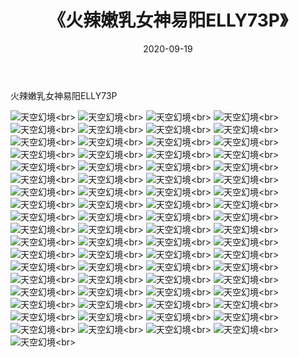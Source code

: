 ﻿---
layout: post
title: 《火辣嫩乳女神易阳ELLY73P》
date: 2020-09-19
img: http://photo.orgx.cf/性感/2020/火辣嫩乳女神易阳ELLY73P/000.jpg
tags: [美女,性感,泳衣]
---

火辣嫩乳女神易阳ELLY73P



![天空幻境](http://photo.orgx.cf/性感/2020/火辣嫩乳女神易阳ELLY73P/001.jpg''天空幻境'')<br>
![天空幻境](http://photo.orgx.cf/性感/2020/火辣嫩乳女神易阳ELLY73P/002.jpg''天空幻境'')<br>
![天空幻境](http://photo.orgx.cf/性感/2020/火辣嫩乳女神易阳ELLY73P/003.jpg''天空幻境'')<br>
![天空幻境](http://photo.orgx.cf/性感/2020/火辣嫩乳女神易阳ELLY73P/004.jpg''天空幻境'')<br>
![天空幻境](http://photo.orgx.cf/性感/2020/火辣嫩乳女神易阳ELLY73P/005.jpg''天空幻境'')<br>
![天空幻境](http://photo.orgx.cf/性感/2020/火辣嫩乳女神易阳ELLY73P/006.jpg''天空幻境'')<br>
![天空幻境](http://photo.orgx.cf/性感/2020/火辣嫩乳女神易阳ELLY73P/007.jpg''天空幻境'')<br>
![天空幻境](http://photo.orgx.cf/性感/2020/火辣嫩乳女神易阳ELLY73P/008.jpg''天空幻境'')<br>
![天空幻境](http://photo.orgx.cf/性感/2020/火辣嫩乳女神易阳ELLY73P/009.jpg''天空幻境'')<br>
![天空幻境](http://photo.orgx.cf/性感/2020/火辣嫩乳女神易阳ELLY73P/010.jpg''天空幻境'')<br>
![天空幻境](http://photo.orgx.cf/性感/2020/火辣嫩乳女神易阳ELLY73P/011.jpg''天空幻境'')<br>
![天空幻境](http://photo.orgx.cf/性感/2020/火辣嫩乳女神易阳ELLY73P/012.jpg''天空幻境'')<br>
![天空幻境](http://photo.orgx.cf/性感/2020/火辣嫩乳女神易阳ELLY73P/013.jpg''天空幻境'')<br>
![天空幻境](http://photo.orgx.cf/性感/2020/火辣嫩乳女神易阳ELLY73P/014.jpg''天空幻境'')<br>
![天空幻境](http://photo.orgx.cf/性感/2020/火辣嫩乳女神易阳ELLY73P/015.jpg''天空幻境'')<br>
![天空幻境](http://photo.orgx.cf/性感/2020/火辣嫩乳女神易阳ELLY73P/016.jpg''天空幻境'')<br>
![天空幻境](http://photo.orgx.cf/性感/2020/火辣嫩乳女神易阳ELLY73P/017.jpg''天空幻境'')<br>
![天空幻境](http://photo.orgx.cf/性感/2020/火辣嫩乳女神易阳ELLY73P/018.jpg''天空幻境'')<br>
![天空幻境](http://photo.orgx.cf/性感/2020/火辣嫩乳女神易阳ELLY73P/019.jpg''天空幻境'')<br>
![天空幻境](http://photo.orgx.cf/性感/2020/火辣嫩乳女神易阳ELLY73P/020.jpg''天空幻境'')<br>
![天空幻境](http://photo.orgx.cf/性感/2020/火辣嫩乳女神易阳ELLY73P/021.jpg''天空幻境'')<br>
![天空幻境](http://photo.orgx.cf/性感/2020/火辣嫩乳女神易阳ELLY73P/022.jpg''天空幻境'')<br>
![天空幻境](http://photo.orgx.cf/性感/2020/火辣嫩乳女神易阳ELLY73P/023.jpg''天空幻境'')<br>
![天空幻境](http://photo.orgx.cf/性感/2020/火辣嫩乳女神易阳ELLY73P/024.jpg''天空幻境'')<br>
![天空幻境](http://photo.orgx.cf/性感/2020/火辣嫩乳女神易阳ELLY73P/025.jpg''天空幻境'')<br>
![天空幻境](http://photo.orgx.cf/性感/2020/火辣嫩乳女神易阳ELLY73P/026.jpg''天空幻境'')<br>
![天空幻境](http://photo.orgx.cf/性感/2020/火辣嫩乳女神易阳ELLY73P/027.jpg''天空幻境'')<br>
![天空幻境](http://photo.orgx.cf/性感/2020/火辣嫩乳女神易阳ELLY73P/028.jpg''天空幻境'')<br>
![天空幻境](http://photo.orgx.cf/性感/2020/火辣嫩乳女神易阳ELLY73P/029.jpg''天空幻境'')<br>
![天空幻境](http://photo.orgx.cf/性感/2020/火辣嫩乳女神易阳ELLY73P/030.jpg''天空幻境'')<br>
![天空幻境](http://photo.orgx.cf/性感/2020/火辣嫩乳女神易阳ELLY73P/031.jpg''天空幻境'')<br>
![天空幻境](http://photo.orgx.cf/性感/2020/火辣嫩乳女神易阳ELLY73P/032.jpg''天空幻境'')<br>
![天空幻境](http://photo.orgx.cf/性感/2020/火辣嫩乳女神易阳ELLY73P/033.jpg''天空幻境'')<br>
![天空幻境](http://photo.orgx.cf/性感/2020/火辣嫩乳女神易阳ELLY73P/034.jpg''天空幻境'')<br>
![天空幻境](http://photo.orgx.cf/性感/2020/火辣嫩乳女神易阳ELLY73P/035.jpg''天空幻境'')<br>
![天空幻境](http://photo.orgx.cf/性感/2020/火辣嫩乳女神易阳ELLY73P/036.jpg''天空幻境'')<br>
![天空幻境](http://photo.orgx.cf/性感/2020/火辣嫩乳女神易阳ELLY73P/037.jpg''天空幻境'')<br>
![天空幻境](http://photo.orgx.cf/性感/2020/火辣嫩乳女神易阳ELLY73P/038.jpg''天空幻境'')<br>
![天空幻境](http://photo.orgx.cf/性感/2020/火辣嫩乳女神易阳ELLY73P/039.jpg''天空幻境'')<br>
![天空幻境](http://photo.orgx.cf/性感/2020/火辣嫩乳女神易阳ELLY73P/040.jpg''天空幻境'')<br>
![天空幻境](http://photo.orgx.cf/性感/2020/火辣嫩乳女神易阳ELLY73P/041.jpg''天空幻境'')<br>
![天空幻境](http://photo.orgx.cf/性感/2020/火辣嫩乳女神易阳ELLY73P/042.jpg''天空幻境'')<br>
![天空幻境](http://photo.orgx.cf/性感/2020/火辣嫩乳女神易阳ELLY73P/043.jpg''天空幻境'')<br>
![天空幻境](http://photo.orgx.cf/性感/2020/火辣嫩乳女神易阳ELLY73P/044.jpg''天空幻境'')<br>
![天空幻境](http://photo.orgx.cf/性感/2020/火辣嫩乳女神易阳ELLY73P/045.jpg''天空幻境'')<br>
![天空幻境](http://photo.orgx.cf/性感/2020/火辣嫩乳女神易阳ELLY73P/046.jpg''天空幻境'')<br>
![天空幻境](http://photo.orgx.cf/性感/2020/火辣嫩乳女神易阳ELLY73P/047.jpg''天空幻境'')<br>
![天空幻境](http://photo.orgx.cf/性感/2020/火辣嫩乳女神易阳ELLY73P/048.jpg''天空幻境'')<br>
![天空幻境](http://photo.orgx.cf/性感/2020/火辣嫩乳女神易阳ELLY73P/049.jpg''天空幻境'')<br>
![天空幻境](http://photo.orgx.cf/性感/2020/火辣嫩乳女神易阳ELLY73P/050.jpg''天空幻境'')<br>
![天空幻境](http://photo.orgx.cf/性感/2020/火辣嫩乳女神易阳ELLY73P/051.jpg''天空幻境'')<br>
![天空幻境](http://photo.orgx.cf/性感/2020/火辣嫩乳女神易阳ELLY73P/052.jpg''天空幻境'')<br>
![天空幻境](http://photo.orgx.cf/性感/2020/火辣嫩乳女神易阳ELLY73P/053.jpg''天空幻境'')<br>
![天空幻境](http://photo.orgx.cf/性感/2020/火辣嫩乳女神易阳ELLY73P/054.jpg''天空幻境'')<br>
![天空幻境](http://photo.orgx.cf/性感/2020/火辣嫩乳女神易阳ELLY73P/055.jpg''天空幻境'')<br>
![天空幻境](http://photo.orgx.cf/性感/2020/火辣嫩乳女神易阳ELLY73P/056.jpg''天空幻境'')<br>
![天空幻境](http://photo.orgx.cf/性感/2020/火辣嫩乳女神易阳ELLY73P/057.jpg''天空幻境'')<br>
![天空幻境](http://photo.orgx.cf/性感/2020/火辣嫩乳女神易阳ELLY73P/058.jpg''天空幻境'')<br>
![天空幻境](http://photo.orgx.cf/性感/2020/火辣嫩乳女神易阳ELLY73P/059.jpg''天空幻境'')<br>
![天空幻境](http://photo.orgx.cf/性感/2020/火辣嫩乳女神易阳ELLY73P/060.jpg''天空幻境'')<br>
![天空幻境](http://photo.orgx.cf/性感/2020/火辣嫩乳女神易阳ELLY73P/061.jpg''天空幻境'')<br>
![天空幻境](http://photo.orgx.cf/性感/2020/火辣嫩乳女神易阳ELLY73P/062.jpg''天空幻境'')<br>
![天空幻境](http://photo.orgx.cf/性感/2020/火辣嫩乳女神易阳ELLY73P/063.jpg''天空幻境'')<br>
![天空幻境](http://photo.orgx.cf/性感/2020/火辣嫩乳女神易阳ELLY73P/064.jpg''天空幻境'')<br>
![天空幻境](http://photo.orgx.cf/性感/2020/火辣嫩乳女神易阳ELLY73P/065.jpg''天空幻境'')<br>
![天空幻境](http://photo.orgx.cf/性感/2020/火辣嫩乳女神易阳ELLY73P/066.jpg''天空幻境'')<br>
![天空幻境](http://photo.orgx.cf/性感/2020/火辣嫩乳女神易阳ELLY73P/067.jpg''天空幻境'')<br>
![天空幻境](http://photo.orgx.cf/性感/2020/火辣嫩乳女神易阳ELLY73P/068.jpg''天空幻境'')<br>
![天空幻境](http://photo.orgx.cf/性感/2020/火辣嫩乳女神易阳ELLY73P/069.jpg''天空幻境'')<br>
![天空幻境](http://photo.orgx.cf/性感/2020/火辣嫩乳女神易阳ELLY73P/070.jpg''天空幻境'')<br>
![天空幻境](http://photo.orgx.cf/性感/2020/火辣嫩乳女神易阳ELLY73P/071.jpg''天空幻境'')<br>
![天空幻境](http://photo.orgx.cf/性感/2020/火辣嫩乳女神易阳ELLY73P/072.jpg''天空幻境'')<br>
![天空幻境](http://photo.orgx.cf/性感/2020/火辣嫩乳女神易阳ELLY73P/073.jpg''天空幻境'')<br>